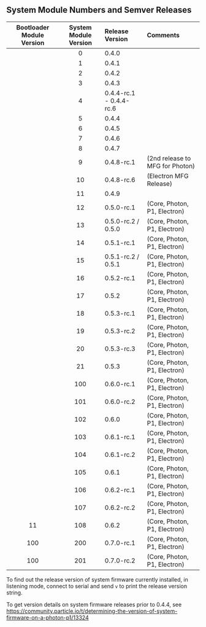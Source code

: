 ## System Module Numbers and Semver Releases

| Bootloader Module Version | System Module Version | Release Version | Comments |
|:---:|:---:|:------|:---|
|     |   0 | 0.4.0 | |
|     |   1 | 0.4.1 | |
|     |   2 | 0.4.2 | |
|     |   3 | 0.4.3 | |
|     |   4 | 0.4.4-rc.1 - 0.4.4-rc.6 | |
|     |   5 | 0.4.4 | |
|     |   6 | 0.4.5 | |
|     |   7 | 0.4.6 | |
|     |   8 | 0.4.7 | |
|     |   9 | 0.4.8-rc.1 |         (2nd release to MFG for Photon) |
|     |  10 | 0.4.8-rc.6 |         (Electron MFG Release) |
|     |  11 | 0.4.9 | |
|     |  12 | 0.5.0-rc.1 |         (Core, Photon, P1, Electron) |
|     |  13 | 0.5.0-rc.2 / 0.5.0 | (Core, Photon, P1, Electron) |
|     |  14 | 0.5.1-rc.1 |         (Core, Photon, P1, Electron) |
|     |  15 | 0.5.1-rc.2 / 0.5.1 | (Core, Photon, P1, Electron) |
|     |  16 | 0.5.2-rc.1 |         (Core, Photon, P1, Electron) |
|     |  17 | 0.5.2 |              (Core, Photon, P1, Electron) |
|     |  18 | 0.5.3-rc.1 |         (Core, Photon, P1, Electron) |
|     |  19 | 0.5.3-rc.2 |         (Core, Photon, P1, Electron) |
|     |  20 | 0.5.3-rc.3 |         (Core, Photon, P1, Electron) |
|     |  21 | 0.5.3 |              (Core, Photon, P1, Electron) |
|     | 100 | 0.6.0-rc.1 |         (Core, Photon, P1, Electron) |
|     | 101 | 0.6.0-rc.2 |         (Core, Photon, P1, Electron) |
|     | 102 | 0.6.0 |              (Core, Photon, P1, Electron) |
|     | 103 | 0.6.1-rc.1 |         (Core, Photon, P1, Electron) |
|     | 104 | 0.6.1-rc.2 |         (Core, Photon, P1, Electron) |
|     | 105 | 0.6.1 |              (Core, Photon, P1, Electron) |
|     | 106 | 0.6.2-rc.1 |         (Core, Photon, P1, Electron) |
|     | 107 | 0.6.2-rc.2 |         (Core, Photon, P1, Electron) |
|  11 | 108 | 0.6.2 |              (Core, Photon, P1, Electron) |
| 100 | 200 | 0.7.0-rc.1 |         (Core, Photon, P1, Electron) |
| 100 | 201 | 0.7.0-rc.2 |         (Core, Photon, P1, Electron) |

To find out the release version of system firmware currently installed, in listening mode,
connect to serial and send `v` to print the release version string.

To get version details on system firmware releases prior to 0.4.4, see https://community.particle.io/t/determining-the-version-of-system-firmware-on-a-photon-p1/13324
